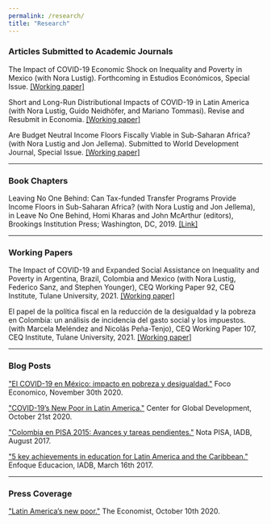 ```yaml
---
permalink: /research/
title: "Research"
---
```


<h3> Articles Submitted to Academic Journals </h3>

<p>The Impact of COVID-19 Economic Shock on Inequality and Poverty in Mexico (with Nora Lustig). Forthcoming in Estudios Económicos, Special Issue. <a href="http://repec.tulane.edu/RePEc/ceq/ceq98.pdf" target="_blank">[Working paper]</a><p>

<p>Short and Long-Run Distributional Impacts of COVID-19 in Latin America (with Nora Lustig, Guido Neidhöfer, and Mariano Tommasi). Revise and Resubmit in Economia. <a href="http://repec.tulane.edu/RePEc/ceq/ceq96.pdf" target="_blank">[Working paper]</a><p>

<p>Are Budget Neutral Income Floors Fiscally Viable in Sub-Saharan Africa? (with Nora Lustig and Jon Jellema). Submitted to World Development Journal, Special Issue. <a href="http://repec.tulane.edu/RePEc/ceq/ceq86.pdf" target="_blank">[Working paper]</a><p>

---
  
<h3> Book Chapters </h3>

<p>Leaving No One Behind: Can Tax-funded Transfer Programs Provide Income Floors in Sub-Saharan Africa? (with Nora Lustig and Jon Jellema), in Leave No One Behind, Homi Kharas and John McArthur (editors), Brookings Institution Press; Washington, DC, 2019. <a href="https://www.brookings.edu/wp-content/uploads/2019/09/LNOB_Chapter9.pdf" target="_blank">[Link]</a><p>

---
  
<h3> Working Papers </h3>

<p>The Impact of COVID-19 and Expanded Social Assistance on Inequality and Poverty in Argentina, Brazil, Colombia and Mexico (with Nora Lustig, Federico Sanz, and Stephen Younger), CEQ Working Paper 92, CEQ Institute, Tulane University, 2021. <a href="http://repec.tulane.edu/RePEc/ceq/ceq92.pdf" target="_blank">[Working paper]</a><p>

<p>El papel de la política fiscal en la reducción de la desigualdad y la pobreza en Colombia: un análisis de incidencia del gasto social y los impuestos. (with Marcela Meléndez and Nicolás Peña-Tenjo), CEQ Working Paper 107, CEQ Institute, Tulane University, 2021. <a href="http://repec.tulane.edu/RePEc/ceq/ceq107.pdf" target="_blank">[Working paper]</a><p>

---
  
<h3> Blog Posts </h3>

<p><a href="http://focoeconomico.org/2020/11/30/el-covid-19-en-mexico-impacto-en-pobreza-y-desigualdad/" target="_blank">"El COVID-19 en México: impacto en pobreza y desigualdad."</a> Foco Economico, November 30th 2020.<p>

<p><a href="https://www.cgdev.org/blog/covid-19s-new-poor-latin-america" target="_blank">"COVID-19’s New Poor in Latin America."</a> Center for Global Development, October 21st 2020.<p>

<p><a href="https://publications.iadb.org/es/colombia-en-pisa-2015-avances-y-tareas-pendientes" target="_blank">"Colombia en PISA 2015: Avances y tareas pendientes."</a> Nota PISA, IADB, August 2017.<p>

<p><a href="https://blogs.iadb.org/educacion/en/cima-5-key-achievements-in-education-for-latin-america-and-the-caribbean/" target="_blank">"5 key achievements in education for Latin America and the Caribbean."</a> Enfoque Educacion, IADB, March 16th 2017.<p>

---

<h3> Press Coverage </h3> 

<p><a href="https://www.economist.com/the-americas/2020/10/08/latin-americas-new-poor" target="_blank">"Latin America’s new poor."</a> The Economist, October 10th 2020.<p>
